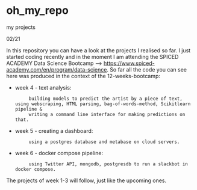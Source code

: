 # oh_my_repo
my projects

02/21

In this repository you can have a look at the projects I realised so far. 
I just started coding recently and in the moment I am attending the SPICED ACADEMY Data Science Bootcamp --> https://www.spiced-academy.com/en/program/data-science.
So far all the code you can see here was produced in the context of the 12-weeks-bootcamp:

- week 4   -  text analysis: 

           building models to predict the artist by a piece of text, using webscraping, HTML parsing, bag-of-words-method, Scikitlearn pipeline &
           writing a command line interface for making predictions on that.
           
- week 5   -  creating a dashboard:

           using a postgres database and metabase on cloud servers. 

- week 6   - docker compose pipeline:

           using Twitter API, mongodb, postgresdb to run a slackbot in docker compose. 
        
        
The projects of week 1-3 will follow, just like the upcoming ones. 
